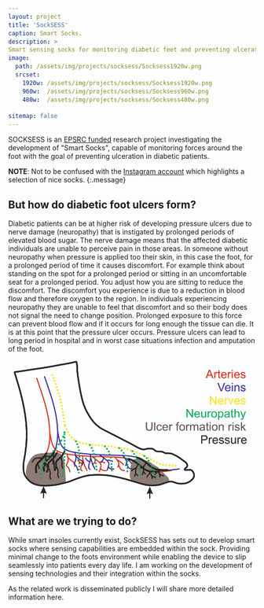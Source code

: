 ```yaml
---
layout: project
title: 'SockSESS'
caption: Smart Socks.
description: >
Smart sensing socks for monitoring diabetic feet and preventing ulceration.
image: 
  path: /assets/img/projects/socksess/Socksess1920w.png
  srcset: 
    1920w: /assets/img/projects/socksess/Socksess1920w.png
    960w:  /assets/img/projects/socksess/Socksess960w.png
    480w:  /assets/img/projects/socksess/Socksess480w.png

sitemap: false
---
```


SOCKSESS is an [EPSRC funded](https://gow.epsrc.ukri.org/NGBOViewGrant.aspx?GrantRef=EP/X001059/1) research project investigating the development of "Smart Socks", capable of monitoring forces around the foot with the goal of preventing ulceration in diabetic patients. 

**NOTE**: Not to be confused with the [Instagram account](https://www.instagram.com/socksess/?hl=en) which highlights a selection of nice socks.
{:.message}

## But how do diabetic foot ulcers form?

Diabetic patients can be at higher risk of developing pressure ulcers due to nerve damage (neuropathy) that is instigated by prolonged periods of elevated blood sugar. The nerve damage means that the affected diabetic individuals are unable to perceive pain in those areas. In someone without neuropathy when pressure is applied too their skin, in this case the foot, for a prolonged period of time it causes discomfort. For example think about standing on the spot for a prolonged period or sitting in an uncomfortable seat for a prolonged period. You adjust how you are sitting to reduce the discomfort. The discomfort you experience is due to a reduction in blood flow and therefore oxygen to the region. In individuals experiencing neuropathy they are unable to feel that discomfort and so their body does not signal the need to change position. Prolonged exposure to this force can prevent blood flow and if it occurs for long enough the tissue can die. It is at this point that the pressure ulcer occurs. Pressure ulcers can lead to long period in hospital and in worst case situations infection and amputation of the foot.

![960x540](/assets/img/projects/socksess/UlcersFormation960w.jpg "Pressure Ulcer Formation") 

## What are we trying to do?

While smart insoles currently exist, SockSESS has sets out to develop smart socks where sensing capabilities are embedded within the sock. Providing minimal change to the foots environment while enabling the device to slip seamlessly into patients every day life. I am working on the development of sensing technologies and their integration within the socks.

As the related work is disseminated publicly I will share more detailed information here.